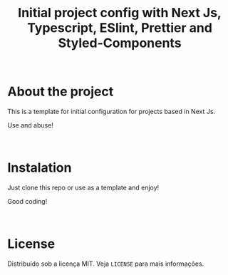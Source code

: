 <!--LOGO-->
<br/>
<div align="center">
    <h1 color="#ffff" >Initial project config with Next Js, Typescript, ESlint, Prettier and Styled-Components</h1>
    </br>
</div>

<!-- ABOUT THE PROJECT -->

# <strong>About the project</strong>

This is a template for initial configuration for projects based in Next Js.

Use and abuse!

</br>

<!--INSTALATION-->

# <strong>Instalation</strong>

Just clone this repo or use as a template and enjoy!

Good coding!

</br>

# **License**

Distribuído sob a licença MIT. Veja `LICENSE` para mais informações.
